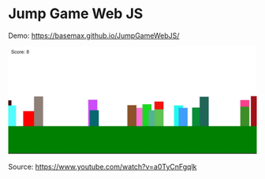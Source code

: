 # Jump Game Web JS

Demo: https://basemax.github.io/JumpGameWebJS/

[![Jump Game Web JS](preview.jpg)](https://basemax.github.io/JumpGameWebJS/)

Source: https://www.youtube.com/watch?v=a0TyCnFgqlk
